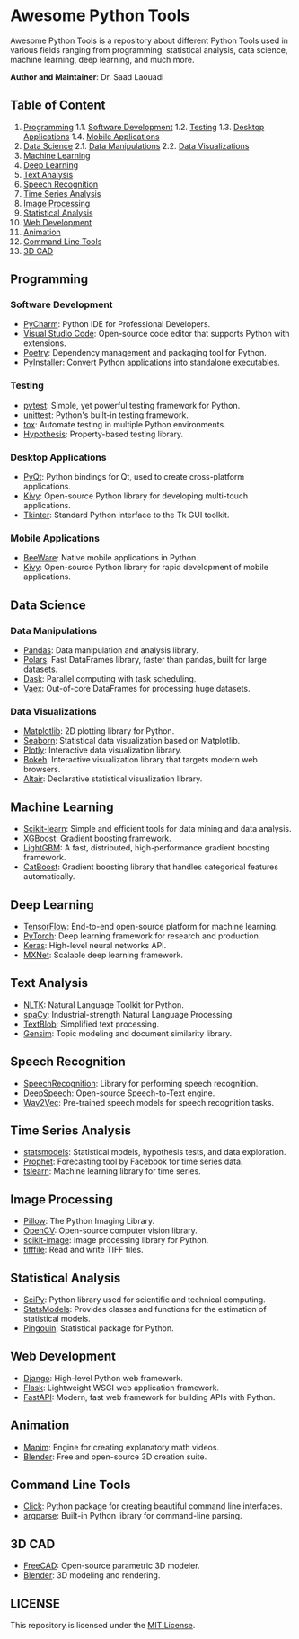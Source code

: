 # Awesome Python Tools

Awesome Python Tools is a repository about different Python Tools used in various fields ranging from programming, statistical analysis, data science, machine learning, deep learning, and much more.

**Author and Maintainer**: Dr. Saad Laouadi

## Table of Content

1. [Programming](#programming)
   1.1. [Software Development](#software-development)
   1.2. [Testing](#testing)
   1.3. [Desktop Applications](#desktop-applications)
   1.4. [Mobile Applications](#mobile-applications)
2. [Data Science](#data-science)
   2.1. [Data Manipulations](#data-manipulations)
   2.2. [Data Visualizations](#data-visualizations)
3. [Machine Learning](#machine-learning)
4. [Deep Learning](#deep-learning)
5. [Text Analysis](#text-analysis)
6. [Speech Recognition](#speech-recognition)
7. [Time Series Analysis](#time-series-analysis)
8. [Image Processing](#image-processing)
9. [Statistical Analysis](#statistical-analysis)
10. [Web Development](#web-development)
11. [Animation](#animation)
12. [Command Line Tools](#command-line-tools)
13. [3D CAD](#3d-cad)

## Programming

### Software Development 

- [PyCharm](https://www.jetbrains.com/pycharm/): Python IDE for Professional Developers.
- [Visual Studio Code](https://code.visualstudio.com/): Open-source code editor that supports Python with extensions.
- [Poetry](https://python-poetry.org/): Dependency management and packaging tool for Python.
- [PyInstaller](https://www.pyinstaller.org/): Convert Python applications into standalone executables.

### Testing

- [pytest](https://pytest.org/): Simple, yet powerful testing framework for Python.
- [unittest](https://docs.python.org/3/library/unittest.html): Python's built-in testing framework.
- [tox](https://tox.readthedocs.io/en/latest/): Automate testing in multiple Python environments.
- [Hypothesis](https://hypothesis.readthedocs.io/en/latest/): Property-based testing library.

### Desktop Applications

- [PyQt](https://riverbankcomputing.com/software/pyqt/intro): Python bindings for Qt, used to create cross-platform applications.
- [Kivy](https://kivy.org/): Open-source Python library for developing multi-touch applications.
- [Tkinter](https://wiki.python.org/moin/TkInter): Standard Python interface to the Tk GUI toolkit.

### Mobile Applications

- [BeeWare](https://beeware.org/): Native mobile applications in Python.
- [Kivy](https://kivy.org/#home): Open-source Python library for rapid development of mobile applications.

## Data Science

### Data Manipulations

- [Pandas](https://pandas.pydata.org/): Data manipulation and analysis library.
- [Polars](https://www.pola.rs/): Fast DataFrames library, faster than pandas, built for large datasets.
- [Dask](https://dask.org/): Parallel computing with task scheduling.
- [Vaex](https://vaex.io/): Out-of-core DataFrames for processing huge datasets.

### Data Visualizations

- [Matplotlib](https://matplotlib.org/): 2D plotting library for Python.
- [Seaborn](https://seaborn.pydata.org/): Statistical data visualization based on Matplotlib.
- [Plotly](https://plotly.com/python/): Interactive data visualization library.
- [Bokeh](https://bokeh.org/): Interactive visualization library that targets modern web browsers.
- [Altair](https://altair-viz.github.io/): Declarative statistical visualization library.

## Machine Learning

- [Scikit-learn](https://scikit-learn.org/): Simple and efficient tools for data mining and data analysis.
- [XGBoost](https://xgboost.readthedocs.io/en/latest/): Gradient boosting framework.
- [LightGBM](https://lightgbm.readthedocs.io/): A fast, distributed, high-performance gradient boosting framework.
- [CatBoost](https://catboost.ai/): Gradient boosting library that handles categorical features automatically.

## Deep Learning

- [TensorFlow](https://www.tensorflow.org/): End-to-end open-source platform for machine learning.
- [PyTorch](https://pytorch.org/): Deep learning framework for research and production.
- [Keras](https://keras.io/): High-level neural networks API.
- [MXNet](https://mxnet.apache.org/): Scalable deep learning framework.

## Text Analysis

- [NLTK](https://www.nltk.org/): Natural Language Toolkit for Python.
- [spaCy](https://spacy.io/): Industrial-strength Natural Language Processing.
- [TextBlob](https://textblob.readthedocs.io/en/dev/): Simplified text processing.
- [Gensim](https://radimrehurek.com/gensim/): Topic modeling and document similarity library.

## Speech Recognition

- [SpeechRecognition](https://pypi.org/project/SpeechRecognition/): Library for performing speech recognition.
- [DeepSpeech](https://github.com/mozilla/DeepSpeech): Open-source Speech-to-Text engine.
- [Wav2Vec](https://github.com/pytorch/fairseq/tree/main/examples/wav2vec): Pre-trained speech models for speech recognition tasks.

## Time Series Analysis

- [statsmodels](https://www.statsmodels.org/): Statistical models, hypothesis tests, and data exploration.
- [Prophet](https://facebook.github.io/prophet/): Forecasting tool by Facebook for time series data.
- [tslearn](https://tslearn.readthedocs.io/en/stable/): Machine learning library for time series.

## Image Processing

- [Pillow](https://python-pillow.org/): The Python Imaging Library.
- [OpenCV](https://opencv.org/): Open-source computer vision library.
- [scikit-image](https://scikit-image.org/): Image processing library for Python.
- [tifffile](https://pypi.org/project/tifffile/): Read and write TIFF files.

## Statistical Analysis

- [SciPy](https://scipy.org/): Python library used for scientific and technical computing.
- [StatsModels](https://www.statsmodels.org/): Provides classes and functions for the estimation of statistical models.
- [Pingouin](https://pingouin-stats.org/): Statistical package for Python.

## Web Development

- [Django](https://www.djangoproject.com/): High-level Python web framework.
- [Flask](https://flask.palletsprojects.com/): Lightweight WSGI web application framework.
- [FastAPI](https://fastapi.tiangolo.com/): Modern, fast web framework for building APIs with Python.

## Animation

- [Manim](https://www.manim.community/): Engine for creating explanatory math videos.
- [Blender](https://www.blender.org/): Free and open-source 3D creation suite.

## Command Line Tools

- [Click](https://click.palletsprojects.com/): Python package for creating beautiful command line interfaces.
- [argparse](https://docs.python.org/3/library/argparse.html): Built-in Python library for command-line parsing.

## 3D CAD

- [FreeCAD](https://www.freecadweb.org/): Open-source parametric 3D modeler.
- [Blender](https://www.blender.org/): 3D modeling and rendering.

## LICENSE

This repository is licensed under the [MIT License](https://opensource.org/licenses/MIT).



